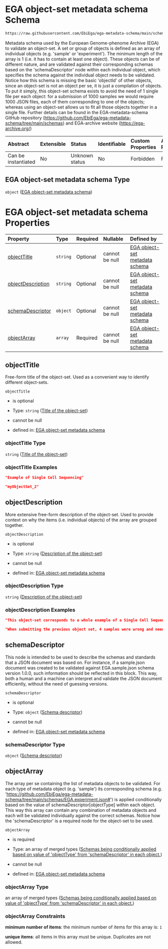 # EGA object-set metadata schema Schema

```txt
https://raw.githubusercontent.com/EbiEga/ega-metadata-schema/main/schemas/EGA.object-set.json
```

Metadata schema used by the European Genome-phenome Archive (EGA) to validate an object-set. A set or group of objects is defined as an array of individual objects (e.g. 'sample' or 'experiment'). The minimum length of the array is 1 (i.e. it has to contain at least one object). These objects can be of different nature, and are validated against their corresponding schemas based on the 'schemaDescriptor' node within each individual object, which specifies the schema against the individual object needs to be validated. Notice how this schema is missing the basic 'objectId' of other objects, since an object-set is not an object per se, it is just a compilation of objects. To put it simply, this object-set schema exists to avoid the need of 1 single file per each object: for a submission of 1000 samples we would require 1000 JSON files, each of them corresponding to one of the objects; whereas using an object-set allows us to fit all those objects together in a single file. Further details can be found in the EGA-metadata-schema GitHub repository (<https://github.com/EbiEga/ega-metadata-schema/tree/main/schemas>) and EGA-archive website (<https://ega-archive.org/>)

| Abstract            | Extensible | Status         | Identifiable | Custom Properties | Additional Properties | Access Restrictions | Defined In                                                                         |
| :------------------ | :--------- | :------------- | :----------- | :---------------- | :-------------------- | :------------------ | :--------------------------------------------------------------------------------- |
| Can be instantiated | No         | Unknown status | No           | Forbidden         | Forbidden             | none                | [EGA.object-set.json](../../../schemas/EGA.object-set.json "open original schema") |

## EGA object-set metadata schema Type

`object` ([EGA object-set metadata schema](ega-15.md))

# EGA object-set metadata schema Properties

| Property                                | Type     | Required | Nullable       | Defined by                                                                                                                                                                                                         |
| :-------------------------------------- | :------- | :------- | :------------- | :----------------------------------------------------------------------------------------------------------------------------------------------------------------------------------------------------------------- |
| [objectTitle](#objecttitle)             | `string` | Optional | cannot be null | [EGA object-set metadata schema](ega-15-properties-title-of-the-object-set.md "https://raw.githubusercontent.com/EbiEga/ega-metadata-schema/main/schemas/EGA.object-set.json#/properties/objectTitle")             |
| [objectDescription](#objectdescription) | `string` | Optional | cannot be null | [EGA object-set metadata schema](ega-15-properties-description-of-the-object-set.md "https://raw.githubusercontent.com/EbiEga/ega-metadata-schema/main/schemas/EGA.object-set.json#/properties/objectDescription") |
| [schemaDescriptor](#schemadescriptor)   | `object` | Optional | cannot be null | [EGA object-set metadata schema](ega-12-definitions-schema-descriptor.md "https://raw.githubusercontent.com/EbiEga/ega-metadata-schema/main/schemas/EGA.object-set.json#/properties/schemaDescriptor")             |
| [objectArray](#objectarray)             | `array`  | Required | cannot be null | [EGA object-set metadata schema](ega-15-properties-array-containing-metadata-objects.md "https://raw.githubusercontent.com/EbiEga/ega-metadata-schema/main/schemas/EGA.object-set.json#/properties/objectArray")   |

## objectTitle

Free-form title of the object-set. Used as a convenient way to identify different object-sets.

`objectTitle`

*   is optional

*   Type: `string` ([Title of the object-set](ega-15-properties-title-of-the-object-set.md))

*   cannot be null

*   defined in: [EGA object-set metadata schema](ega-15-properties-title-of-the-object-set.md "https://raw.githubusercontent.com/EbiEga/ega-metadata-schema/main/schemas/EGA.object-set.json#/properties/objectTitle")

### objectTitle Type

`string` ([Title of the object-set](ega-15-properties-title-of-the-object-set.md))

### objectTitle Examples

```json
"Example of Single Cell Sequencing"
```

```json
"myObjectSet_2"
```

## objectDescription

More extensive free-form description of the object-set. Used to provide context on why the items (i.e. individual objects) of the array are grouped together.

`objectDescription`

*   is optional

*   Type: `string` ([Description of the object-set](ega-15-properties-description-of-the-object-set.md))

*   cannot be null

*   defined in: [EGA object-set metadata schema](ega-15-properties-description-of-the-object-set.md "https://raw.githubusercontent.com/EbiEga/ega-metadata-schema/main/schemas/EGA.object-set.json#/properties/objectDescription")

### objectDescription Type

`string` ([Description of the object-set](ega-15-properties-description-of-the-object-set.md))

### objectDescription Examples

```json
"This object-set corresponds to a whole example of a Single Cell Sequencing submission, being grouped together and submitted together."
```

```json
"When submitting the previous object set, 4 samples were wrong and need to be re-submitted, and that's the purpose of this object-set."
```

## schemaDescriptor

This node is intended to be used to describe the schemas and standards that a JSON document was based on. For instance, if a sample.json document was created to be validated against EGA.sample.json schema version 1.0.0, such information should be reflected in this block. This way, both a human and a machine can interpret and validate the JSON document efficiently, without the need of guessing versions.

`schemaDescriptor`

*   is optional

*   Type: `object` ([Schema descriptor](ega-12-definitions-schema-descriptor.md))

*   cannot be null

*   defined in: [EGA object-set metadata schema](ega-12-definitions-schema-descriptor.md "https://raw.githubusercontent.com/EbiEga/ega-metadata-schema/main/schemas/EGA.object-set.json#/properties/schemaDescriptor")

### schemaDescriptor Type

`object` ([Schema descriptor](ega-12-definitions-schema-descriptor.md))

## objectArray

The array per se containing the list of metadata objects to be validated. For each type of metadata object (e.g. 'sample') its corresponding schema (e.g. '<https://github.com/EbiEga/ega-metadata-schema/tree/main/schemas/EGA.experiment.json#>') is applied conditionally based on the value of schemaDescriptor\[objectType] within each object. This way this array can contain any combination of metadata objects and each will be validated individually against the correct schemas. Notice how the 'schemaDescriptor' is a required node for the object-set to be used.

`objectArray`

*   is required

*   Type: an array of merged types ([Schemas being conditionally applied based on value of 'objectType' from 'schemaDescriptor' in each object.](ega-15-properties-array-containing-metadata-objects-schemas-being-conditionally-applied-based-on-value-of-objecttype-from-schemadescriptor-in-each-object.md))

*   cannot be null

*   defined in: [EGA object-set metadata schema](ega-15-properties-array-containing-metadata-objects.md "https://raw.githubusercontent.com/EbiEga/ega-metadata-schema/main/schemas/EGA.object-set.json#/properties/objectArray")

### objectArray Type

an array of merged types ([Schemas being conditionally applied based on value of 'objectType' from 'schemaDescriptor' in each object.](ega-15-properties-array-containing-metadata-objects-schemas-being-conditionally-applied-based-on-value-of-objecttype-from-schemadescriptor-in-each-object.md))

### objectArray Constraints

**minimum number of items**: the minimum number of items for this array is: `1`

**unique items**: all items in this array must be unique. Duplicates are not allowed.
